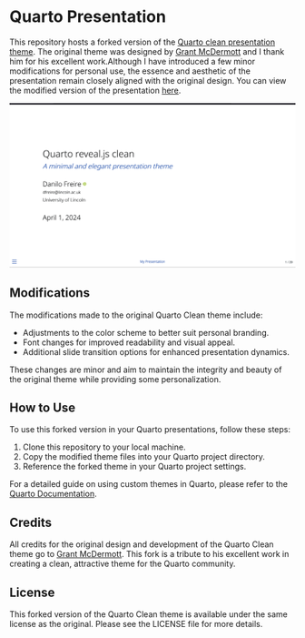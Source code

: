 # Quarto Presentation

This repository hosts a forked version of the [Quarto clean presentation theme](https://github.com/grantmcdermott/quarto-revealjs-clean). The original theme was designed by [Grant McDermott](https://grantmcdermott.com/) and I thank him for his excellent work.Although I have introduced a few minor modifications for personal use, the essence and aesthetic of the presentation remain closely aligned with the original design. You can view the modified version of the presentation [here](https://danilofreire.github.io/quarto-presentation/quarto-presentation.html).

[![](screenshot.png "live demo")](https://danilofreire.github.io/quarto-presentation/quarto-presentation.html)

## Modifications

The modifications made to the original Quarto Clean theme include:

- Adjustments to the color scheme to better suit personal branding.
- Font changes for improved readability and visual appeal.
- Additional slide transition options for enhanced presentation dynamics.

These changes are minor and aim to maintain the integrity and beauty of the original theme while providing some personalization.

## How to Use

To use this forked version in your Quarto presentations, follow these steps:

1. Clone this repository to your local machine.
2. Copy the modified theme files into your Quarto project directory.
3. Reference the forked theme in your Quarto project settings.

For a detailed guide on using custom themes in Quarto, please refer to the [Quarto Documentation](https://quarto.org/docs/presentations/themes.html).

## Credits

All credits for the original design and development of the Quarto Clean theme go to [Grant McDermott](https://grantmcdermott.com/). This fork is a tribute to his excellent work in creating a clean, attractive theme for the Quarto community.

## License

This forked version of the Quarto Clean theme is available under the same license as the original. Please see the LICENSE file for more details.
